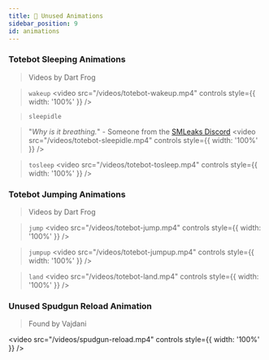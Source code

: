 ```yaml
---
title: 🎥 Unused Animations
sidebar_position: 9
id: animations
---
```


### Totebot Sleeping Animations
> Videos by Dart Frog

> `wakeup`
<video
  src="/videos/totebot-wakeup.mp4"
  controls
  style={{ width: '100%' }}
/>

> `sleepidle`

> "*Why is it breathing.*" - Someone from the [SMLeaks Discord](pathname:///discord)
<video
  src="/videos/totebot-sleepidle.mp4"
  controls
  style={{ width: '100%' }}
/>

> `tosleep`
<video
  src="/videos/totebot-tosleep.mp4"
  controls
  style={{ width: '100%' }}
/>

### Totebot Jumping Animations
> Videos by Dart Frog

> `jump`
<video
  src="/videos/totebot-jump.mp4"
  controls
  style={{ width: '100%' }}
/>

> `jumpup`
<video
  src="/videos/totebot-jumpup.mp4"
  controls
  style={{ width: '100%' }}
/>

> `land`
<video
  src="/videos/totebot-land.mp4"
  controls
  style={{ width: '100%' }}
/>

### Unused Spudgun Reload Animation
> Found by Vajdani

<video
  src="/videos/spudgun-reload.mp4"
  controls
  style={{ width: '100%' }}
/>
